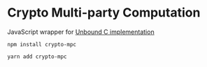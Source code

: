 # Crypto Multi-party Computation
JavaScript wrapper for [Unbound C implementation](https://github.com/unbound-tech/blockchain-crypto-mpc)

```
npm install crypto-mpc
```

```
yarn add crypto-mpc
```
